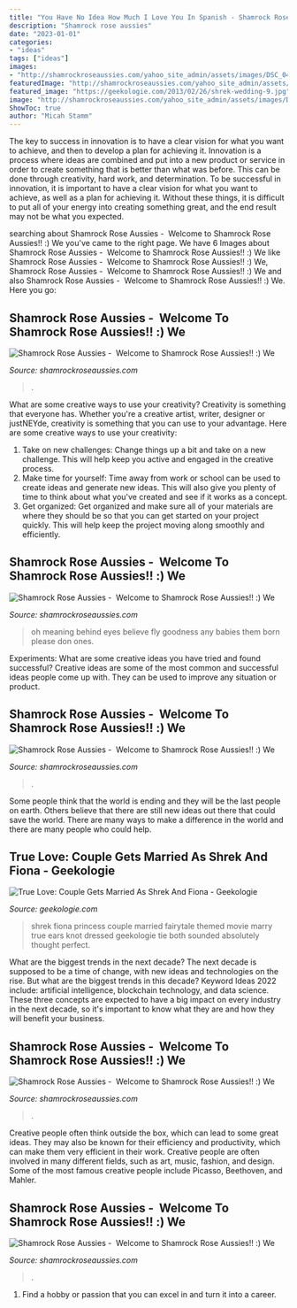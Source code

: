 ```yaml
---
title: "You Have No Idea How Much I Love You In Spanish - Shamrock Rose Aussies"
description: "Shamrock rose aussies"
date: "2023-01-01"
categories:
- "ideas"
tags: ["ideas"]
images:
- "http://shamrockroseaussies.com/yahoo_site_admin/assets/images/DSC_0424.79194751_std.JPG"
featuredImage: "http://shamrockroseaussies.com/yahoo_site_admin/assets/images/DSC_0424.79194751_std.JPG"
featured_image: "https://geekologie.com/2013/02/26/shrek-wedding-9.jpg"
image: "http://shamrockroseaussies.com/yahoo_site_admin/assets/images/DSC_0197.41164919_std.JPG"
ShowToc: true
author: "Micah Stamm"
---
```



The key to success in innovation is to have a clear vision for what you want to achieve, and then to develop a plan for achieving it.
Innovation is a process where ideas are combined and put into a new product or service in order to create something that is better than what was before. This can be done through creativity, hard work, and determination. To be successful in innovation, it is important to have a clear vision for what you want to achieve, as well as a plan for achieving it. Without these things, it is difficult to put all of your energy into creating something great, and the end result may not be what you expected.

	

		
searching about Shamrock Rose Aussies - ﻿﻿﻿ Welcome to Shamrock Rose Aussies!! :) We you've came to the right page. We have 6 Images about Shamrock Rose Aussies - ﻿﻿﻿ Welcome to Shamrock Rose Aussies!! :) We like Shamrock Rose Aussies - ﻿﻿﻿ Welcome to Shamrock Rose Aussies!! :) We, Shamrock Rose Aussies - ﻿﻿﻿ Welcome to Shamrock Rose Aussies!! :) We and also Shamrock Rose Aussies - ﻿﻿﻿ Welcome to Shamrock Rose Aussies!! :) We. Here you go:
		
    
## Shamrock Rose Aussies - ﻿﻿﻿ Welcome To Shamrock Rose Aussies!! :) We

<img loading=lazy src="http://shamrockroseaussies.com/yahoo_site_admin/assets/images/DSC_0197.41164919_std.JPG" onerror="this.onerror=null;this.src='https://tse4.mm.bing.net/th?id=OIP.CCc4f9hGAA5zPV8wwYtIAAHaE-&amp;pid=15.1';" alt="Shamrock Rose Aussies - ﻿﻿﻿ Welcome to Shamrock Rose Aussies!! :) We">

_Source: shamrockroseaussies.com_

>. 

	

What are some creative ways to use your creativity?
Creativity is something that everyone has. Whether you're a creative artist, writer, designer or justNEYde, creativity is something that you can use to your advantage. Here are some creative ways to use your creativity: 
1. Take on new challenges: Change things up a bit and take on a new challenge. This will help keep you active and engaged in the creative process. 
2. Make time for yourself: Time away from work or school can be used to create ideas and generate new ideas. This will also give you plenty of time to think about what you've created and see if it works as a concept. 
3. Get organized: Get organized and make sure all of your materials are where they should be so that you can get started on your project quickly. This will help keep the project moving along smoothly and efficiently. 

    
## Shamrock Rose Aussies - ﻿﻿﻿ Welcome To Shamrock Rose Aussies!! :) We

<img loading=lazy src="http://shamrockroseaussies.com/yahoo_site_admin/assets/images/DSC_0424.79194751_std.JPG" onerror="this.onerror=null;this.src='https://tse3.mm.bing.net/th?id=OIP.kkHtauIFzSUUcO9SvmikqgHaE-&amp;pid=15.1';" alt="Shamrock Rose Aussies - ﻿﻿﻿ Welcome to Shamrock Rose Aussies!! :) We">

_Source: shamrockroseaussies.com_

>oh meaning behind eyes believe fly goodness any babies them born please don ones. 

	

Experiments: What are some creative ideas you have tried and found successful?
Creative ideas are some of the most common and successful ideas people come up with. They can be used to improve any situation or product.

    
## Shamrock Rose Aussies - ﻿﻿﻿ Welcome To Shamrock Rose Aussies!! :) We

<img loading=lazy src="http://shamrockroseaussies.com/yahoo_site_admin/assets/images/DSC_0296.114214106_std.jpg" onerror="this.onerror=null;this.src='https://tse4.mm.bing.net/th?id=OIP.um2zJdqZFnwdoex8ekB5jgHaEV&amp;pid=15.1';" alt="Shamrock Rose Aussies - ﻿﻿﻿ Welcome to Shamrock Rose Aussies!! :) We">

_Source: shamrockroseaussies.com_

>. 

	

Some people think that the world is ending and they will be the last people on earth. Others believe that there are still new ideas out there that could save the world. There are many ways to make a difference in the world and there are many people who could help.

    
## True Love: Couple Gets Married As Shrek And Fiona - Geekologie

<img loading=lazy src="https://geekologie.com/2013/02/26/shrek-wedding-9.jpg" onerror="this.onerror=null;this.src='https://tse1.mm.bing.net/th?id=OIP.vghWiJCG59Qr-ArDcsfomQHaJ7&amp;pid=15.1';" alt="True Love: Couple Gets Married As Shrek And Fiona - Geekologie">

_Source: geekologie.com_

>shrek fiona princess couple married fairytale themed movie marry true ears knot dressed geekologie tie both sounded absolutely thought perfect. 

	

What are the biggest trends in the next decade?
The next decade is supposed to be a time of change, with new ideas and technologies on the rise. But what are the biggest trends in this decade? Keyword Ideas 2022 include: artificial intelligence, blockchain technology, and data science. These three concepts are expected to have a big impact on every industry in the next decade, so it's important to know what they are and how they will benefit your business.

    
## Shamrock Rose Aussies - ﻿﻿﻿ Welcome To Shamrock Rose Aussies!! :) We

<img loading=lazy src="http://shamrockroseaussies.com/yahoo_site_admin/assets/images/DSC_0789.124232618_std.JPG" onerror="this.onerror=null;this.src='https://tse1.mm.bing.net/th?id=OIP.sebjmXqADm-oD36V6t2aDwHaE-&amp;pid=15.1';" alt="Shamrock Rose Aussies - ﻿﻿﻿ Welcome to Shamrock Rose Aussies!! :) We">

_Source: shamrockroseaussies.com_

>. 

	

Creative people often think outside the box, which can lead to some great ideas. They may also be known for their efficiency and productivity, which can make them very efficient in their work. Creative people are often involved in many different fields, such as art, music, fashion, and design. Some of the most famous creative people include Picasso, Beethoven, and Mahler.

    
## Shamrock Rose Aussies - ﻿﻿﻿ Welcome To Shamrock Rose Aussies!! :) We

<img loading=lazy src="http://shamrockroseaussies.com/yahoo_site_admin/assets/images/DSC_0664.124232016_std.JPG" onerror="this.onerror=null;this.src='https://tse1.mm.bing.net/th?id=OIP.cDlM6J2Wp4PEo9mcr3_N_gHaE-&amp;pid=15.1';" alt="Shamrock Rose Aussies - ﻿﻿﻿ Welcome to Shamrock Rose Aussies!! :) We">

_Source: shamrockroseaussies.com_

>. 

	

1. Find a hobby or passion that you can excel in and turn it into a career.

